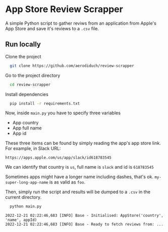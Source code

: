 
# App Store Review Scrapper

A simple Python script to gather reviws from an application from Apple's App Store and save it's reviews to a ``.csv`` file.


## Run locally

Clone the project

```bash
  git clone https://github.com/aerodiduch/review-scrapper
```

Go to the project directory

```bash
  cd review-scrapper
```

Install dependencies

```bash
  pip install -r requirements.txt
```

Now, inside `main.py` you have to specify three variables

- App country
- App full name
- App id

These three items can be found by simply reading the app's app store link. For example, in Slack URL:

`https://apps.apple.com/us/app/slack/id618783545`

We can identify that country is `us`, full name is `slack` and id is `618783545`

Sometimes apps might have a longer name including dashes, that's ok. `my-super-long-app-name` is as valid as `foo`.

Then, simply run the script and results will be dumped to a `.csv` in the current directory.

```bash
  python main.py
```

```
2022-12-21 02:22:46,683 [INFO] Base - Initialised: AppStore('country', 'name', appId)
2022-12-21 02:22:46,683 [INFO] Base - Ready to fetch reviews from: ...
```